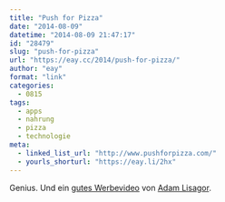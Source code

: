 ```yaml
---
title: "Push for Pizza"
date: "2014-08-09"
datetime: "2014-08-09 21:47:17"
id: "28479"
slug: "push-for-pizza"
url: "https://eay.cc/2014/push-for-pizza/"
author: "eay"
format: "link"
categories:
  - 0815
tags:
  - apps
  - nahrung
  - pizza
  - technologie
meta:
  - linked_list_url: "http://www.pushforpizza.com/"
  - yourls_shorturl: "https://eay.li/2hx"
---
```


Genius. Und ein [gutes Werbevideo](https://www.youtube.com/watch?v=hw07EXR8mJg) von [Adam Lisagor](http://sandwichvideo.com/).
